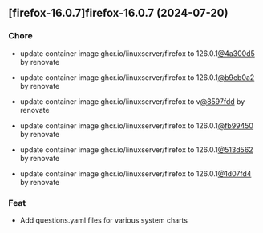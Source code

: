 

## [firefox-16.0.7]firefox-16.0.7 (2024-07-20)

### Chore



- update container image ghcr.io/linuxserver/firefox to 126.0.1[@4a300d5](https://github.com/4a300d5) by renovate

- update container image ghcr.io/linuxserver/firefox to 126.0.1[@b9eb0a2](https://github.com/b9eb0a2) by renovate

- update container image ghcr.io/linuxserver/firefox to v[@8597fdd](https://github.com/8597fdd) by renovate

- update container image ghcr.io/linuxserver/firefox to 126.0.1[@fb99450](https://github.com/fb99450) by renovate

- update container image ghcr.io/linuxserver/firefox to 126.0.1[@513d562](https://github.com/513d562) by renovate

- update container image ghcr.io/linuxserver/firefox to 126.0.1[@1d07fd4](https://github.com/1d07fd4) by renovate

### Feat



- Add questions.yaml files for various system charts